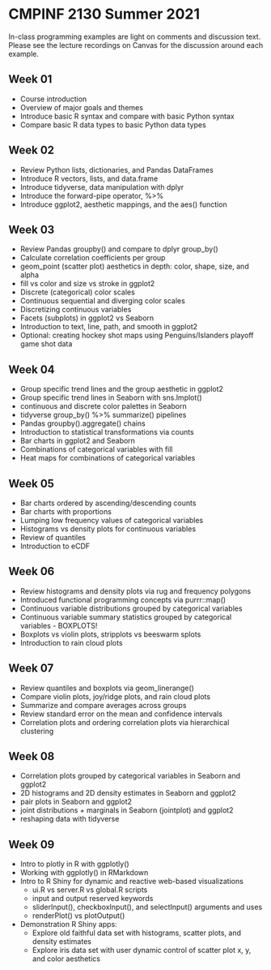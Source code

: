 # CMPINF 2130 Summer 2021

In-class programming examples are light on comments and discussion text. Please see the lecture recordings on Canvas for the discussion around each example.

## Week 01
* Course introduction
* Overview of major goals and themes
* Introduce basic R syntax and compare with basic Python syntax
* Compare basic R data types to basic Python data types

## Week 02
* Review Python lists, dictionaries, and Pandas DataFrames
* Introduce R vectors, lists, and data.frame
* Introduce tidyverse, data manipulation with dplyr
* Introduce the forward-pipe operator, %>%
* Introduce ggplot2, aesthetic mappings, and the aes() function

## Week 03
* Review Pandas groupby() and compare to dplyr group_by()
* Calculate correlation coefficients per group
* geom_point (scatter plot) aesthetics in depth: color, shape, size, and alpha
* fill vs color and size vs stroke in ggplot2
* Discrete (categorical) color scales
* Continuous sequential and diverging color scales
* Discretizing continuous variables
* Facets (subplots) in ggplot2 vs Seaborn
* Introduction to text, line, path, and smooth in ggplot2
* Optional: creating hockey shot maps using Penguins/Islanders playoff game shot data

## Week 04
* Group specific trend lines and the group aesthetic in ggplot2
* Group specific trend lines in Seaborn with sns.lmplot()
* continuous and discrete color palettes in Seaborn
* tidyverse group_by() %>% summarize() pipelines
* Pandas groupby().aggregate() chains 
* Introduction to statistical transformations via counts
* Bar charts in ggplot2 and Seaborn
* Combinations of categorical variables with fill
* Heat maps for combinations of categorical variables

## Week 05
* Bar charts ordered by ascending/descending counts
* Bar charts with proportions
* Lumping low frequency values of categorical variables
* Histograms vs density plots for continuous variables
* Review of quantiles
* Introduction to eCDF

## Week 06
* Review histograms and density plots via rug and frequency polygons  
* Introduced functional programming concepts via purrr::map()  
* Continuous variable distributions grouped by categorical variables  
* Continuous variable summary statistics grouped by categorical variables - BOXPLOTS!  
* Boxplots vs violin plots, stripplots vs beeswarm splots  
* Introduction to rain cloud plots  

## Week 07
* Review quantiles and boxplots via geom_linerange()  
* Compare violin plots, joy/ridge plots, and rain cloud plots  
* Summarize and compare averages across groups
* Review standard error on the mean and confidence intervals
* Correlation plots and ordering correlation plots via hierarchical clustering  

## Week 08
* Correlation plots grouped by categorical variables in Seaborn and ggplot2  
* 2D histograms and 2D density estimates in Seaborn and ggplot2  
* pair plots in Seaborn and ggplot2  
* joint distributions + marginals in Seaborn (jointplot) and ggplot2  
* reshaping data with tidyverse

## Week 09
* Intro to plotly in R with ggplotly()  
* Working with ggplotly() in RMarkdown  
* Intro to R Shiny for dynamic and reactive web-based visualizations  
  * ui.R vs server.R vs global.R scripts  
  * input and output reserved keywords  
  * sliderInput(), checkboxInput(), and selectInput() arguments and uses  
  * renderPlot() vs plotOutput()  
* Demonstration R Shiny apps:
  * Explore old faithful data set with histograms, scatter plots, and density estimates
  * Explore iris data set with user dynamic control of scatter plot x, y, and color aesthetics
